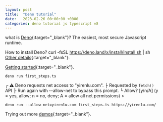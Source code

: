 ```yaml
---
layout: post
title:  "Deno tutorial"
date:   2023-02-26 00:00:00 +0000
categories: deno tutorial js typescript v8
---
```

what is [Deno](https://deno.land/){:target="_blank"}?
The easiest, most secure Javascript runtime.

How to install Deno?
curl -fsSL https://deno.land/x/install/install.sh | sh
[Other details](https://deno.land/manual@v1.31.1/getting_started/installation){:target="_blank"}.

[Getting started](https://deno.land/manual@v1.31.1/getting_started/first_steps){:target="_blank"}.

`deno run first_steps.ts`

┌ ⚠️  Deno requests net access to "yirenlu.com".
├ Requested by `fetch()` API
├ Run again with --allow-net to bypass this prompt.
└ Allow? [y/n/A] (y = yes, allow; n = no, deny; A = allow all net permissions) > 

`deno run --allow-net=yirenlu.com first_steps.ts https://yirenlu.com/`

Trying out more [demos](https://examples.deno.land/){:target="_blank"}.